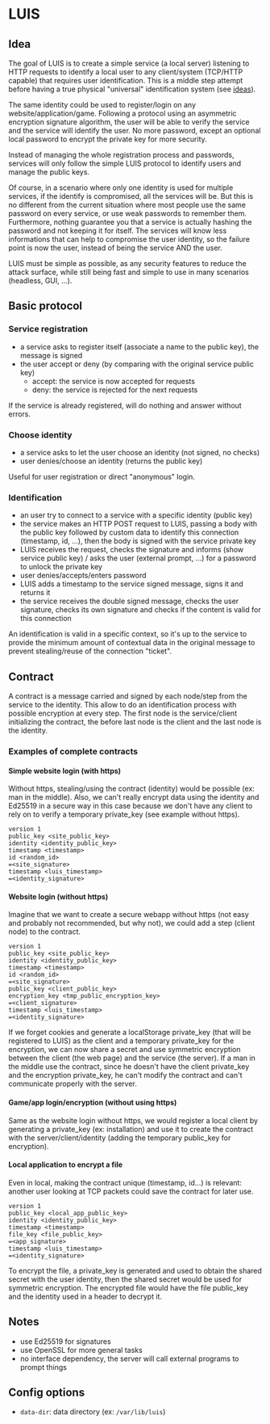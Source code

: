 
# LUIS

## Idea

The goal of LUIS is to create a simple service (a local server) listening to HTTP requests to identify a local user to any client/system (TCP/HTTP capable) that requires user identification.
This is a middle step attempt before having a true physical "universal" identification system (see [ideas](https://github.com/ImagicTheCat/ImproveSociety/blob/master/ideas/security/identification/universal_card.md)).

The same identity could be used to register/login on any website/application/game. Following a protocol using an asymmetric encryption signature algorithm, the user will be able to verify the service and the service will identify the user. No more password, except an optional local password to encrypt the private key for more security. 

Instead of managing the whole registration process and passwords, services will only follow the simple LUIS protocol to identify users and manage the public keys.

Of course, in a scenario where only one identity is used for multiple services, if the identify is compromised, all the services will be. But this is no different from the current situation where most people use the same password on every service, or use weak passwords to remember them. Furthermore, nothing guarantee you that a service is actually hashing the password and not keeping it for itself. The services will know less informations that can help to compromise the user identity, so the failure point is now the user, instead of being the service AND the user.

LUIS must be simple as possible, as any security features to reduce the attack surface, while still being fast and simple to use in many scenarios (headless, GUI, ...).

## Basic protocol 

### Service registration

* a service asks to register itself (associate a name to the public key), the message is signed
* the user accept or deny (by comparing with the original service public key)
  * accept: the service is now accepted for requests
  * deny: the service is rejected for the next requests

If the service is already registered, will do nothing and answer without errors.

### Choose identity

* a service asks to let the user choose an identity (not signed, no checks)
* user denies/choose an identity (returns the public key)

Useful for user registration or direct "anonymous" login.

### Identification

* an user try to connect to a service with a specific identity (public key)
* the service makes an HTTP POST request to LUIS, passing a body with the public key followed by custom data to identify this connection (timestamp, id, ...), then the body is signed with the service private key
* LUIS receives the request, checks the signature and informs (show service public key) / asks the user (external prompt, ...) for a password to unlock the private key
* user denies/accepts/enters password
* LUIS adds a timestamp to the service signed message, signs it and returns it
* the service receives the double signed message, checks the user signature, checks its own signature and checks if the content is valid for this connection

An identification is valid in a specific context, so it's up to the service to provide the minimum amount of contextual data in the original message to prevent stealing/reuse of the connection "ticket".

## Contract

A contract is a message carried and signed by each node/step from the service to the identity. This allow to do an identification process with possible encryption at every step. The first node is the service/client initializing the contract, the before last node is the client and the last node is the identity.

### Examples of complete contracts


#### Simple website login (with https)

Without https, stealing/using the contract (identity) would be possible (ex: man in the middle).
Also, we can't really encrypt data using the identity and Ed25519 in a secure way in this case because we don't have any client to rely on to verify a temporary private_key (see example without https).

```
version 1
public_key <site_public_key>
identity <identity_public_key>
timestamp <timestamp>
id <random_id>
=<site_signature>
timestamp <luis_timestamp>
=<identity_signature>
```

#### Website login (without https)

Imagine that we want to create a secure webapp without https (not easy and probably not recommended, but why not), we could add a step (client node) to the contract.

```
version 1
public_key <site_public_key>
identity <identity_public_key>
timestamp <timestamp>
id <random_id>
=<site_signature>
public_key <client_public_key>
encryption_key <tmp_public_encryption_key>
=<client_signature>
timestamp <luis_timestamp>
=<identity_signature>
```

If we forget cookies and generate a localStorage private_key (that will be registered to LUIS) as the client and a temporary private_key for the encryption, we can now share a secret and use symmetric encryption between the client (the web page) and the service (the server).
If a man in the middle use the contract, since he doesn't have the client private_key and the encryption private_key, he can't modify the contract and can't communicate properly with the server.

#### Game/app login/encryption (without using https)

Same as the website login without https, we would register a local client by generating a private_key (ex: installation) and use it to create the contract with the server/client/identity (adding the temporary public_key for encryption).

#### Local application to encrypt a file

Even in local, making the contract unique (timestamp, id...) is relevant: another user looking at TCP packets could save the contract for later use.

```
version 1
public_key <local_app_public_key>
identity <identity_public_key>
timestamp <timestamp>
file_key <file_public_key>
=<app_signature>
timestamp <luis_timestamp>
=<identity_signature>
```

To encrypt the file, a private_key is generated and used to obtain the shared secret with the user identity, then the shared secret would be used for symmetric encryption. The encrypted file would have the file public_key and the identity used in a header to decrypt it.

## Notes

* use Ed25519 for signatures
* use OpenSSL for more general tasks
* no interface dependency, the server will call external programs to prompt things

## Config options

* `data-dir`: data directory (ex: `/var/lib/luis`)
